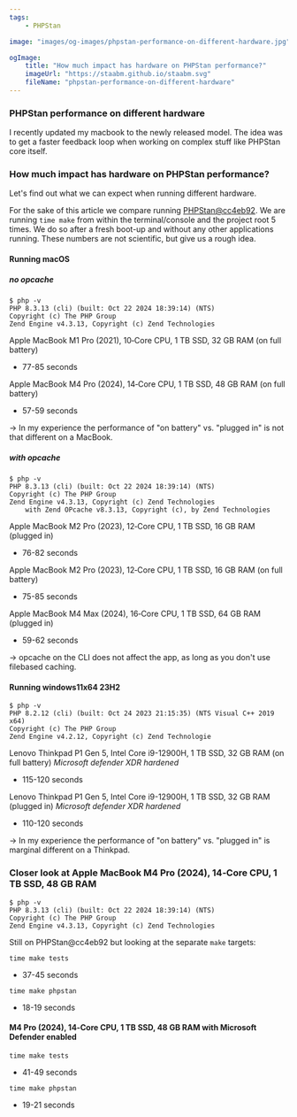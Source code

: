 ```yaml
---
tags:
    - PHPStan

image: "images/og-images/phpstan-performance-on-different-hardware.jpg"

ogImage:
    title: "How much impact has hardware on PHPStan performance?"
    imageUrl: "https://staabm.github.io/staabm.svg"
    fileName: "phpstan-performance-on-different-hardware"
---
```


### PHPStan performance on different hardware

I recently updated my macbook to the newly released model.
The idea was to get a faster feedback loop when working on complex stuff like PHPStan core itself.

### How much impact has hardware on PHPStan performance?

Let's find out what we can expect when running different hardware.

For the sake of this article we compare running [PHPStan@cc4eb92](https://github.com/phpstan/phpstan-src/commit/cc4eb92285fd8c96e595437cb9c593553bb5e957).
We are running `time make` from within the terminal/console and the project root 5 times. We do so after a fresh boot-up and without any other applications running.
These numbers are not scientific, but give us a rough idea.

#### Running macOS

##### no opcache

```
$ php -v
PHP 8.3.13 (cli) (built: Oct 22 2024 18:39:14) (NTS)
Copyright (c) The PHP Group
Zend Engine v4.3.13, Copyright (c) Zend Technologies
```

Apple MacBook M1 Pro (2021), 10‑Core CPU, 1 TB SSD, 32 GB RAM (on full battery)
- 77-85 seconds

Apple MacBook M4 Pro (2024), 14‑Core CPU, 1 TB SSD, 48 GB RAM (on full battery)
- 57-59 seconds

-> In my experience the performance of "on battery" vs. "plugged in" is not that different on a MacBook.

##### with opcache

```
$ php -v
PHP 8.3.13 (cli) (built: Oct 22 2024 18:39:14) (NTS)
Copyright (c) The PHP Group
Zend Engine v4.3.13, Copyright (c) Zend Technologies
    with Zend OPcache v8.3.13, Copyright (c), by Zend Technologies
```

Apple MacBook M2 Pro (2023), 12‑Core CPU, 1 TB SSD, 16 GB RAM (plugged in)
- 76-82 seconds

Apple MacBook M2 Pro (2023), 12‑Core CPU, 1 TB SSD, 16 GB RAM (on full battery)
- 75-85 seconds

Apple MacBook M4 Max (2024), 16‑Core CPU, 1 TB SSD, 64 GB RAM (plugged in)
- 59-62 seconds

-> opcache on the CLI does not affect the app, as long as you don't use filebased caching.

#### Running windows11x64 23H2

```
$ php -v
PHP 8.2.12 (cli) (built: Oct 24 2023 21:15:35) (NTS Visual C++ 2019 x64)
Copyright (c) The PHP Group
Zend Engine v4.2.12, Copyright (c) Zend Technologie
```

Lenovo Thinkpad P1 Gen 5, Intel Core i9-12900H, 1 TB SSD, 32 GB RAM (on full battery)
_Microsoft defender XDR hardened_
- 115-120 seconds

Lenovo Thinkpad P1 Gen 5, Intel Core i9-12900H, 1 TB SSD, 32 GB RAM (plugged in)
_Microsoft defender XDR hardened_
- 110-120 seconds

-> In my experience the performance of "on battery" vs. "plugged in" is marginal different on a Thinkpad.

### Closer look at Apple MacBook M4 Pro (2024), 14‑Core CPU, 1 TB SSD, 48 GB RAM

```
$ php -v
PHP 8.3.13 (cli) (built: Oct 22 2024 18:39:14) (NTS)
Copyright (c) The PHP Group
Zend Engine v4.3.13, Copyright (c) Zend Technologies
```

Still on PHPStan@cc4eb92 but looking at the separate `make` targets:

`time make tests`

- 37-45 seconds

`time make phpstan`

- 18-19 seconds

#### M4 Pro (2024), 14‑Core CPU, 1 TB SSD, 48 GB RAM with Microsoft Defender enabled

`time make tests`

- 41-49 seconds

`time make phpstan`

- 19-21 seconds
